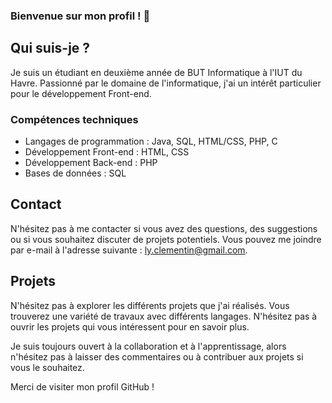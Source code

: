 ### Bienvenue sur mon profil ! 👋

## Qui suis-je ?
Je suis un étudiant en deuxième année de BUT Informatique à l'IUT du Havre. Passionné par le domaine de l'informatique, j'ai un intérêt particulier pour le développement Front-end.

### Compétences techniques
- Langages de programmation : Java, SQL, HTML/CSS, PHP, C
- Développement Front-end : HTML, CSS
- Développement Back-end : PHP
- Bases de données : SQL

## Contact
N'hésitez pas à me contacter si vous avez des questions, des suggestions ou si vous souhaitez discuter de projets potentiels. Vous pouvez me joindre par e-mail à l'adresse suivante : [ly.clementin@gmail.com](mailto:ly.clementin@gmail.com).

## Projets
N'hésitez pas à explorer les différents projets que j'ai réalisés. Vous trouverez une variété de travaux avec différents langages. N'hésitez pas à ouvrir les projets qui vous intéressent pour en savoir plus.

Je suis toujours ouvert à la collaboration et à l'apprentissage, alors n'hésitez pas à laisser des commentaires ou à contribuer aux projets si vous le souhaitez.

Merci de visiter mon profil GitHub !
